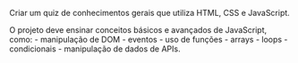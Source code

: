 

<p>Criar um quiz de conhecimentos gerais que utiliza HTML, CSS e JavaScript.</p>
<p>O projeto deve ensinar conceitos básicos e avançados de JavaScript, como:
 - manipulação de DOM
 - eventos 
 - uso de funções
 - arrays
 - loops
 - condicionais
 - manipulação de dados de APIs.</p>

<title>Expandindo o projeto</tittle>

# Javascrip - Criando um Quiz
## O projeto foi desenvolvido utilizando conceitos como:
* Manipulação de DOM <br>
* Eventos 
* Uso de funções
* Arrays
* Loops
* Condicionais
* Manipulação de dados de APIs.

## Ferramentas Utilizadas:
<img src="https://cdn.jsdelivr.net/gh/devicons/devicon/icons/css3/css3-original.svg" width="40" height="40"  /> CSS
<img src="https://cdn.jsdelivr.net/gh/devicons/devicon/icons/html5/html5-original.svg" width="40" height="40"  /> HTML
<img src="https://cdn.jsdelivr.net/gh/devicons/devicon/icons/git/git-original.svg" width="40" height="40" /> Git
<img src="https://cdn.jsdelivr.net/gh/devicons/devicon/icons/github/github-original-wordmark.svg" width="40" height="40"  /> GitHub
<img src="https://camo.githubusercontent.com/426c1121b29abc64a6b1af1e3aa3091abb38e39c87054720b765af1425c74e7f/68747470733a2f2f63646e2e6a7364656c6976722e6e65742f67682f64657669636f6e732f64657669636f6e2f69636f6e732f6a6176617363726970742f6a6176617363726970742d6f726967696e616c2e737667" width="40" height="40" /> JavaScript
